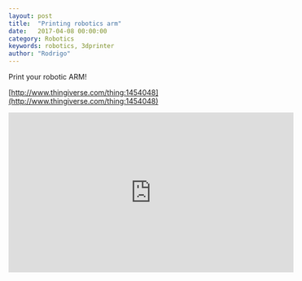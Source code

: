 ```yaml
---
layout: post
title:  "Printing robotics arm"
date:   2017-04-08 00:00:00
category: Robotics
keywords: robotics, 3dprinter
author: "Rodrigo"
---
```


Print your robotic ARM!

[http://www.thingiverse.com/thing:1454048](http://www.thingiverse.com/thing:1454048)

<iframe width="560" height="315" src="https://www.youtube.com/embed/uOqmjRZzQQs" frameborder="0" allowfullscreen></iframe>

